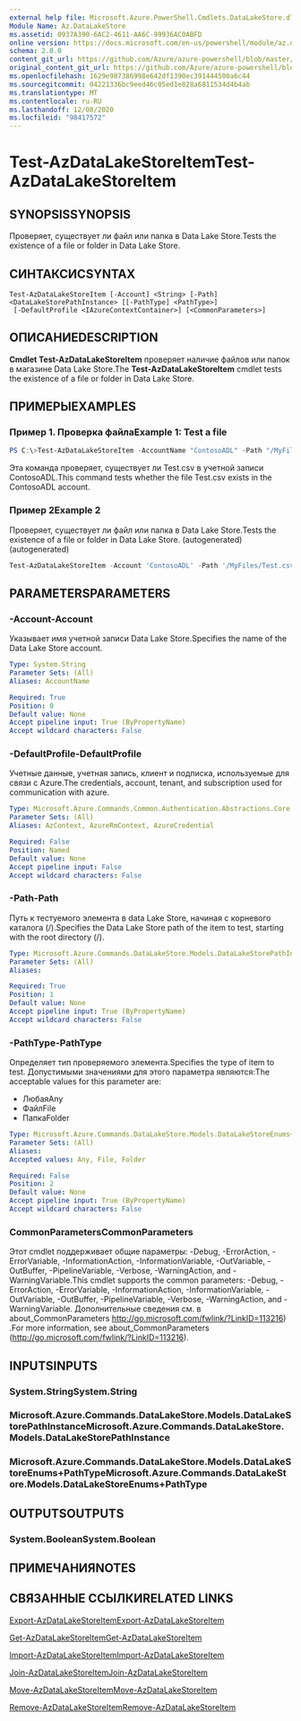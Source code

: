 ```yaml
---
external help file: Microsoft.Azure.PowerShell.Cmdlets.DataLakeStore.dll-Help.xml
Module Name: Az.DataLakeStore
ms.assetid: 0937A390-6AC2-4611-AA6C-99936AC0ABFD
online version: https://docs.microsoft.com/en-us/powershell/module/az.datalakestore/test-azdatalakestoreitem
schema: 2.0.0
content_git_url: https://github.com/Azure/azure-powershell/blob/master/src/DataLakeStore/DataLakeStore/help/Test-AzDataLakeStoreItem.md
original_content_git_url: https://github.com/Azure/azure-powershell/blob/master/src/DataLakeStore/DataLakeStore/help/Test-AzDataLakeStoreItem.md
ms.openlocfilehash: 1629e987386998e642df1390ec391444500a6c44
ms.sourcegitcommit: 04221336bc9eed46c05ed1e828a6811534d4b4ab
ms.translationtype: MT
ms.contentlocale: ru-RU
ms.lasthandoff: 12/08/2020
ms.locfileid: "98417572"
---
```

# <span data-ttu-id="475d0-101">Test-AzDataLakeStoreItem</span><span class="sxs-lookup"><span data-stu-id="475d0-101">Test-AzDataLakeStoreItem</span></span>

## <span data-ttu-id="475d0-102">SYNOPSIS</span><span class="sxs-lookup"><span data-stu-id="475d0-102">SYNOPSIS</span></span>
<span data-ttu-id="475d0-103">Проверяет, существует ли файл или папка в Data Lake Store.</span><span class="sxs-lookup"><span data-stu-id="475d0-103">Tests the existence of a file or folder in Data Lake Store.</span></span>

## <span data-ttu-id="475d0-104">СИНТАКСИС</span><span class="sxs-lookup"><span data-stu-id="475d0-104">SYNTAX</span></span>

```
Test-AzDataLakeStoreItem [-Account] <String> [-Path] <DataLakeStorePathInstance> [[-PathType] <PathType>]
 [-DefaultProfile <IAzureContextContainer>] [<CommonParameters>]
```

## <span data-ttu-id="475d0-105">ОПИСАНИЕ</span><span class="sxs-lookup"><span data-stu-id="475d0-105">DESCRIPTION</span></span>
<span data-ttu-id="475d0-106">**Cmdlet Test-AzDataLakeStoreItem** проверяет наличие файлов или папок в магазине Data Lake Store.</span><span class="sxs-lookup"><span data-stu-id="475d0-106">The **Test-AzDataLakeStoreItem** cmdlet tests the existence of a file or folder in Data Lake Store.</span></span>

## <span data-ttu-id="475d0-107">ПРИМЕРЫ</span><span class="sxs-lookup"><span data-stu-id="475d0-107">EXAMPLES</span></span>

### <span data-ttu-id="475d0-108">Пример 1. Проверка файла</span><span class="sxs-lookup"><span data-stu-id="475d0-108">Example 1: Test a file</span></span>
```powershell
PS C:\>Test-AzDataLakeStoreItem -AccountName "ContosoADL" -Path "/MyFiles/Test.csv"
```

<span data-ttu-id="475d0-109">Эта команда проверяет, существует ли Test.csv в учетной записи ContosoADL.</span><span class="sxs-lookup"><span data-stu-id="475d0-109">This command tests whether the file Test.csv exists in the ContosoADL account.</span></span>

### <span data-ttu-id="475d0-110">Пример 2</span><span class="sxs-lookup"><span data-stu-id="475d0-110">Example 2</span></span>

<span data-ttu-id="475d0-111">Проверяет, существует ли файл или папка в Data Lake Store.</span><span class="sxs-lookup"><span data-stu-id="475d0-111">Tests the existence of a file or folder in Data Lake Store.</span></span> <span data-ttu-id="475d0-112">(autogenerated)</span><span class="sxs-lookup"><span data-stu-id="475d0-112">(autogenerated)</span></span>

<!-- Aladdin Generated Example -->
```powershell
Test-AzDataLakeStoreItem -Account 'ContosoADL' -Path '/MyFiles/Test.csv' -PathType Any
```

## <span data-ttu-id="475d0-113">PARAMETERS</span><span class="sxs-lookup"><span data-stu-id="475d0-113">PARAMETERS</span></span>

### <span data-ttu-id="475d0-114">-Account</span><span class="sxs-lookup"><span data-stu-id="475d0-114">-Account</span></span>
<span data-ttu-id="475d0-115">Указывает имя учетной записи Data Lake Store.</span><span class="sxs-lookup"><span data-stu-id="475d0-115">Specifies the name of the Data Lake Store account.</span></span>

```yaml
Type: System.String
Parameter Sets: (All)
Aliases: AccountName

Required: True
Position: 0
Default value: None
Accept pipeline input: True (ByPropertyName)
Accept wildcard characters: False
```

### <span data-ttu-id="475d0-116">-DefaultProfile</span><span class="sxs-lookup"><span data-stu-id="475d0-116">-DefaultProfile</span></span>
<span data-ttu-id="475d0-117">Учетные данные, учетная запись, клиент и подписка, используемые для связи с Azure.</span><span class="sxs-lookup"><span data-stu-id="475d0-117">The credentials, account, tenant, and subscription used for communication with azure.</span></span>

```yaml
Type: Microsoft.Azure.Commands.Common.Authentication.Abstractions.Core.IAzureContextContainer
Parameter Sets: (All)
Aliases: AzContext, AzureRmContext, AzureCredential

Required: False
Position: Named
Default value: None
Accept pipeline input: False
Accept wildcard characters: False
```

### <span data-ttu-id="475d0-118">-Path</span><span class="sxs-lookup"><span data-stu-id="475d0-118">-Path</span></span>
<span data-ttu-id="475d0-119">Путь к тестуемого элемента в data Lake Store, начиная с корневого каталога (/).</span><span class="sxs-lookup"><span data-stu-id="475d0-119">Specifies the Data Lake Store path of the item to test, starting with the root directory (/).</span></span>

```yaml
Type: Microsoft.Azure.Commands.DataLakeStore.Models.DataLakeStorePathInstance
Parameter Sets: (All)
Aliases:

Required: True
Position: 1
Default value: None
Accept pipeline input: True (ByPropertyName)
Accept wildcard characters: False
```

### <span data-ttu-id="475d0-120">-PathType</span><span class="sxs-lookup"><span data-stu-id="475d0-120">-PathType</span></span>
<span data-ttu-id="475d0-121">Определяет тип проверяемого элемента.</span><span class="sxs-lookup"><span data-stu-id="475d0-121">Specifies the type of item to test.</span></span>
<span data-ttu-id="475d0-122">Допустимыми значениями для этого параметра являются:</span><span class="sxs-lookup"><span data-stu-id="475d0-122">The acceptable values for this parameter are:</span></span>
- <span data-ttu-id="475d0-123">Любая</span><span class="sxs-lookup"><span data-stu-id="475d0-123">Any</span></span> 
- <span data-ttu-id="475d0-124">Файл</span><span class="sxs-lookup"><span data-stu-id="475d0-124">File</span></span> 
- <span data-ttu-id="475d0-125">Папка</span><span class="sxs-lookup"><span data-stu-id="475d0-125">Folder</span></span>

```yaml
Type: Microsoft.Azure.Commands.DataLakeStore.Models.DataLakeStoreEnums+PathType
Parameter Sets: (All)
Aliases:
Accepted values: Any, File, Folder

Required: False
Position: 2
Default value: None
Accept pipeline input: True (ByPropertyName)
Accept wildcard characters: False
```

### <span data-ttu-id="475d0-126">CommonParameters</span><span class="sxs-lookup"><span data-stu-id="475d0-126">CommonParameters</span></span>
<span data-ttu-id="475d0-127">Этот cmdlet поддерживает общие параметры: -Debug, -ErrorAction, -ErrorVariable, -InformationAction, -InformationVariable, -OutVariable, -OutBuffer, -PipelineVariable, -Verbose, -WarningAction, and -WarningVariable.</span><span class="sxs-lookup"><span data-stu-id="475d0-127">This cmdlet supports the common parameters: -Debug, -ErrorAction, -ErrorVariable, -InformationAction, -InformationVariable, -OutVariable, -OutBuffer, -PipelineVariable, -Verbose, -WarningAction, and -WarningVariable.</span></span> <span data-ttu-id="475d0-128">Дополнительные сведения см. в about_CommonParameters http://go.microsoft.com/fwlink/?LinkID=113216) .</span><span class="sxs-lookup"><span data-stu-id="475d0-128">For more information, see about_CommonParameters (http://go.microsoft.com/fwlink/?LinkID=113216).</span></span>

## <span data-ttu-id="475d0-129">INPUTS</span><span class="sxs-lookup"><span data-stu-id="475d0-129">INPUTS</span></span>

### <span data-ttu-id="475d0-130">System.String</span><span class="sxs-lookup"><span data-stu-id="475d0-130">System.String</span></span>

### <span data-ttu-id="475d0-131">Microsoft.Azure.Commands.DataLakeStore.Models.DataLakeStorePathInstance</span><span class="sxs-lookup"><span data-stu-id="475d0-131">Microsoft.Azure.Commands.DataLakeStore.Models.DataLakeStorePathInstance</span></span>

### <span data-ttu-id="475d0-132">Microsoft.Azure.Commands.DataLakeStore.Models.DataLakeStoreEnums+PathType</span><span class="sxs-lookup"><span data-stu-id="475d0-132">Microsoft.Azure.Commands.DataLakeStore.Models.DataLakeStoreEnums+PathType</span></span>

## <span data-ttu-id="475d0-133">OUTPUTS</span><span class="sxs-lookup"><span data-stu-id="475d0-133">OUTPUTS</span></span>

### <span data-ttu-id="475d0-134">System.Boolean</span><span class="sxs-lookup"><span data-stu-id="475d0-134">System.Boolean</span></span>

## <span data-ttu-id="475d0-135">ПРИМЕЧАНИЯ</span><span class="sxs-lookup"><span data-stu-id="475d0-135">NOTES</span></span>

## <span data-ttu-id="475d0-136">СВЯЗАННЫЕ ССЫЛКИ</span><span class="sxs-lookup"><span data-stu-id="475d0-136">RELATED LINKS</span></span>

[<span data-ttu-id="475d0-137">Export-AzDataLakeStoreItem</span><span class="sxs-lookup"><span data-stu-id="475d0-137">Export-AzDataLakeStoreItem</span></span>](./Export-AzDataLakeStoreItem.md)

[<span data-ttu-id="475d0-138">Get-AzDataLakeStoreItem</span><span class="sxs-lookup"><span data-stu-id="475d0-138">Get-AzDataLakeStoreItem</span></span>](./Get-AzDataLakeStoreItem.md)

[<span data-ttu-id="475d0-139">Import-AzDataLakeStoreItem</span><span class="sxs-lookup"><span data-stu-id="475d0-139">Import-AzDataLakeStoreItem</span></span>](./Import-AzDataLakeStoreItem.md)

[<span data-ttu-id="475d0-140">Join-AzDataLakeStoreItem</span><span class="sxs-lookup"><span data-stu-id="475d0-140">Join-AzDataLakeStoreItem</span></span>](./Join-AzDataLakeStoreItem.md)

[<span data-ttu-id="475d0-141">Move-AzDataLakeStoreItem</span><span class="sxs-lookup"><span data-stu-id="475d0-141">Move-AzDataLakeStoreItem</span></span>](./Move-AzDataLakeStoreItem.md)

[<span data-ttu-id="475d0-142">Remove-AzDataLakeStoreItem</span><span class="sxs-lookup"><span data-stu-id="475d0-142">Remove-AzDataLakeStoreItem</span></span>](./Remove-AzDataLakeStoreItem.md)


